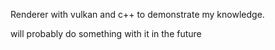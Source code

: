 Renderer with vulkan and c++ to demonstrate my knowledge.

will probably do something with it in the future
